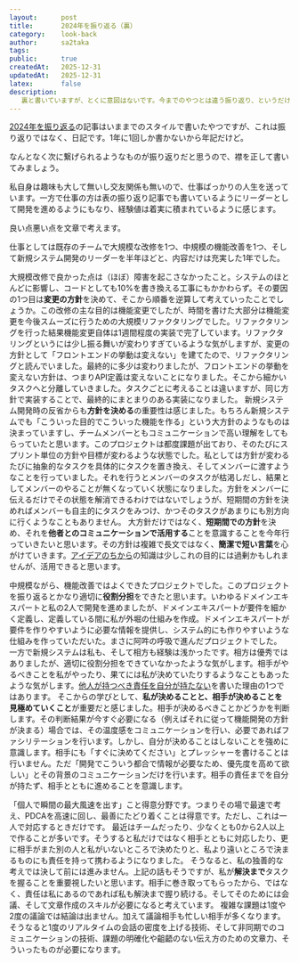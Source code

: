 ```yaml
---
layout:      post
title:       2024年を振り返る（裏）
category:    look-back
author:      sa2taka
tags:        
public:      true
createdAt:   2025-12-31
updatedAt:   2025-12-31
latex:       false
description:
   裏と書いていますが、とくに意図はないです。今までのやつとは違う振り返り、というだけ。
---
```


[2024年を振り返る](https://blog.sa2taka.com/post/2024-look-back/)の記事はいままでのスタイルで書いたやつですが、これは振り返りではなく、日記です。1年に1回しか書かないから年記だけど。

なんとなく次に繋げられるようなものが振り返りだと思うので、襟を正して書いてみましょう。

私自身は趣味も大して無いし交友関係も無いので、仕事ばっかりの人生を送っています。一方で仕事の方は表の振り返り記事でも書いているようにリーダーとして開発を進めるようにもなり、経験値は着実に積まれているように感じます。

良い点悪い点を文章で考えます。

仕事としては既存のチームで大規模な改修を1つ、中規模の機能改善を1つ、そして新規システム開発のリーダーを半年ほどと、内容だけは充実した1年でした。

大規模改修で良かった点は（ほぼ）障害を起こさなかったこと。システムのほとんどに影響し、コードとしても10%を書き換える工事にもかかわらず。その要因の1つ目は**変更の方針**を決めて、そこから順番を逆算して考えていったことでしょうか。この改修の主な目的は機能変更でしたが、時間を書けた大部分は機能変更を今後スムーズに行うための大規模リファクタリングでした。リファクタリングを行った結果機能変更自体は1週間程度の実装で完了しています。リファクタリングというには少し振る舞いが変わりすぎているような気がしますが、変更の方針として「フロントエンドの挙動は変えない」を建てたので、リファクタリングと読んでいました。最終的に多少は変わりましたが、フロントエンドの挙動を変えない方針は、つまりAPI定義は変えないことになりました。そこから細かいタスクへと分離していきました。タスクごとに考えることは違いますが、同じ方針で実装することで、最終的にまとまりのある実装になりました。
新規システム開発時の反省からも**方針を決める**の重要性は感じました。もちろん新規システムでも「こういった目的でこういった機能を作る」という大方針のようなものは決まっていますし、チームメンバーともコミュニケーションで高い理解をしてもらっていたと思います。このプロジェクトは都度課題が出ており、そのたびにスプリント単位の方針や目標が変わるような状態でした。私としては方針が変わるたびに抽象的なタスクを具体的にタスクを置き換え、そしてメンバーに渡すようなことを行っていました。それを行うとメンバーのタスクが枯渇しだし、結果としてメンバーのやることが無くなっていく状態になりました。方針をメンバーに伝えるだけでその状態を解消できるわけではないでしょうが、短期間の方針を決めればメンバーも自主的にタスクをみつけ、かつそのタスクがあまりにも別方向に行くようなこともありません。
大方針だけではなく、**短期間での方針**を決め、それを**他者とのコミュニケーションで活用する**ことを意識することを今年行っていきたいと思います。その方針は複雑で長文ではなく、**簡潔で短い言葉**を心がけていきます。[アイデアのちから](https://bookplus.nikkei.com/atcl/catalog/08/P46880/)の知識は少しこれの目的には過剰かもしれませんが、活用できると思います。

中規模ながら、機能改善ではよくできたプロジェクトでした。このプロジェクトを振り返るとかなり適切に**役割分担**をできたと思います。いわゆるドメインエキスパートと私の2人で開発を進めましたが、ドメインエキスパートが要件を細かく定義し、定義している間に私が外堀の仕組みを作成。ドメインエキスパートが要件を作りやすいように必要な情報を提供し、システム的にも作りやすいような仕組みを作っていただいた。まさに阿吽の呼吸で進んだプロジェクトでした。
一方で新規システムは私も、そして相方も経験は浅かったです。相方は優秀ではありましたが、適切に役割分担をできていなかったような気がします。相手がやるべきことを私がやったり、果てには私が決めていたりするようなこともあったような気がします。[他人が持つべき責任を自分が持たない](https://blog.sa2taka.com/post/owning-your-responsibilities-without-overstepping-boundaries/)を書いた理由の1つではあります。
そこからの学びとして、**私が決めることと、相手が決めることを見極めていくこと**が重要だと感じました。相手が決めるべきことかどうかを判断します。その判断結果が今すぐ必要になる（例えばそれに従って機能開発の方針が決まる）場合では、その温度感をコミュニケーションを行い、必要であればファシリテーションを行います。しかし、自分が決めることはしないことを強めに意識します。相手にも「すぐに決めてください」とプレッシャーを書けることは行いません。ただ「開発でこういう都合で情報が必要なため、優先度を高めて欲しい」とその背景のコミュニケーションだけを行います。相手の責任までを自分が持たず、相手とともに進めることを意識します。

「個人で瞬間の最大風速を出す」こと得意分野です。つまりその場で最速で考え、PDCAを高速に回し、最善にたどり着くことは得意です。ただし、これは一人で対応するときだけです。
最近はチームだったり、少なくとも0から2人以上で作ることが多いです。そうすると私だけではなく相手とともに対応したり、更に相手がまた別の人と私がいないところで決めたりと、私より遠いところで決まるものにも責任を持って携わるようになりました。
そうなると、私の独善的な考えでは決して前には進みません。上記の話もそうですが、私が**解決まで**タスクを握ることを重要視したいと思います。相手に巻き取ってもらったから、ではなく、責任は私にあるのであれば私も解決まで握り続ける。そしてそのためには会議、そして文章作成のスキルが必要になると考えています。
複雑な課題は1度や2度の議論では結論は出ません。加えて議論相手も忙しい相手が多くなります。そうなると1度のリアルタイムの会話の密度を上げる技術、そして非同期でのコミュニケーションの技術、課題の明確化や齟齬のない伝え方のための文章力、そういったものが必要になります。
